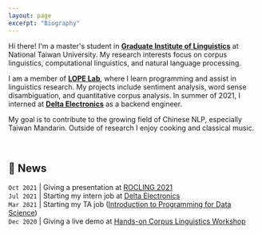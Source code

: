 ```yaml
---
layout: page
excerpt: "Biography"
---
```


Hi there! I'm a master's student in [**Graduate Institute of Linguistics**](https://linguistics.ntu.edu.tw/) at National Taiwan University. My research interests focus on corpus linguistics, computational linguistics, and natural language processing.

I am a member of [**LOPE Lab**](https://lope.linguistics.ntu.edu.tw/), where I learn programming and assist in linguistics research. My projects include sentiment analysis, word sense disambiguation, and quantitative corpus analysis. In summer of 2021, I interned at [**Delta Electronics**](https://www.deltaww.com/en-US/index) as a backend engineer.

My goal is to contribute to the growing field of Chinese NLP, especially Taiwan Mandarin. Outside of research I enjoy cooking and classical music.

&nbsp;


💜 **News**
---

`Oct 2021`  |   Giving a presentation at [<u>ROCLING 2021</u>](https://rocling2021.github.io/)  
`Jul 2021`  |   Starting my intern job at [<u>Delta Electronics</u>](https://www.deltaww.com/en-US/index)  
`Mar 2021`  |   Starting my TA job ([<u>Introduction to Programming for Data Science</u>](https://lopentu.github.io/rlads2021/))  
`Dec 2020`  |   Giving a live demo at [<u>Hands-on Corpus Linguistics Workshop</u>](https://lopentu.github.io/Hands-on_Corpus_Linguistics/)

<!--I'm on the job market! Please reach out if you think I'd be a good fit for your academic department or industry research group.-->